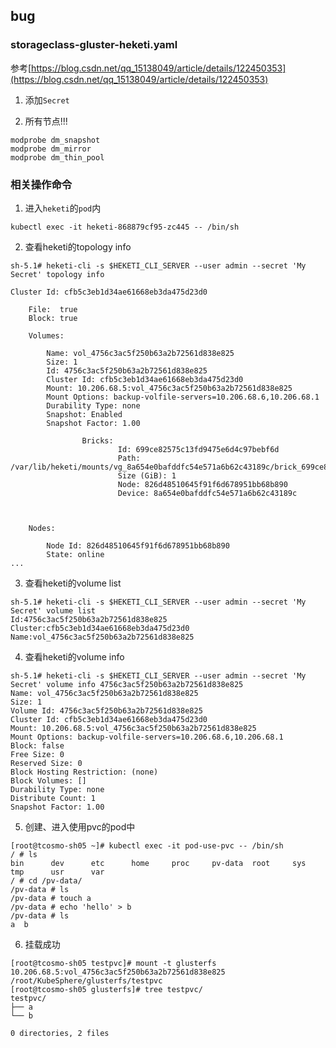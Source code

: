 ## bug

### storageclass-gluster-heketi.yaml

参考[https://blog.csdn.net/qq_15138049/article/details/122450353](https://blog.csdn.net/qq_15138049/article/details/122450353)

1. 添加`Secret`

2. 所有节点!!!

```shell
modprobe dm_snapshot
modprobe dm_mirror
modprobe dm_thin_pool
```

### 相关操作命令

1. 进入`heketi`的`pod`内
```shell
kubectl exec -it heketi-868879cf95-zc445 -- /bin/sh
```

2. 查看heketi的topology info
```shell
sh-5.1# heketi-cli -s $HEKETI_CLI_SERVER --user admin --secret 'My Secret' topology info

Cluster Id: cfb5c3eb1d34ae61668eb3da475d23d0

    File:  true
    Block: true

    Volumes:

        Name: vol_4756c3ac5f250b63a2b72561d838e825
        Size: 1
        Id: 4756c3ac5f250b63a2b72561d838e825
        Cluster Id: cfb5c3eb1d34ae61668eb3da475d23d0
        Mount: 10.206.68.5:vol_4756c3ac5f250b63a2b72561d838e825
        Mount Options: backup-volfile-servers=10.206.68.6,10.206.68.1
        Durability Type: none
        Snapshot: Enabled
        Snapshot Factor: 1.00

                Bricks:
                        Id: 699ce82575c13fd9475e6d4c97bebf6d
                        Path: /var/lib/heketi/mounts/vg_8a654e0bafddfc54e571a6b62c43189c/brick_699ce82575c13fd9475e6d4c97bebf6d/brick
                        Size (GiB): 1
                        Node: 826d48510645f91f6d678951bb68b890
                        Device: 8a654e0bafddfc54e571a6b62c43189c



    Nodes:

        Node Id: 826d48510645f91f6d678951bb68b890
        State: online
...
```

3. 查看heketi的volume list
```shell
sh-5.1# heketi-cli -s $HEKETI_CLI_SERVER --user admin --secret 'My Secret' volume list  
Id:4756c3ac5f250b63a2b72561d838e825    Cluster:cfb5c3eb1d34ae61668eb3da475d23d0    Name:vol_4756c3ac5f250b63a2b72561d838e825
```

4. 查看heketi的volume info
```shell
sh-5.1# heketi-cli -s $HEKETI_CLI_SERVER --user admin --secret 'My Secret' volume info 4756c3ac5f250b63a2b72561d838e825 
Name: vol_4756c3ac5f250b63a2b72561d838e825
Size: 1
Volume Id: 4756c3ac5f250b63a2b72561d838e825
Cluster Id: cfb5c3eb1d34ae61668eb3da475d23d0
Mount: 10.206.68.5:vol_4756c3ac5f250b63a2b72561d838e825
Mount Options: backup-volfile-servers=10.206.68.6,10.206.68.1
Block: false
Free Size: 0
Reserved Size: 0
Block Hosting Restriction: (none)
Block Volumes: []
Durability Type: none
Distribute Count: 1
Snapshot Factor: 1.00
```

5. 创建、进入使用pvc的pod中
```shell
[root@tcosmo-sh05 ~]# kubectl exec -it pod-use-pvc -- /bin/sh
/ # ls
bin      dev      etc      home     proc     pv-data  root     sys      tmp      usr      var
/ # cd /pv-data/
/pv-data # ls
/pv-data # touch a
/pv-data # echo 'hello' > b
/pv-data # ls
a  b
```

6. 挂载成功
```shell
[root@tcosmo-sh05 testpvc]# mount -t glusterfs 10.206.68.5:vol_4756c3ac5f250b63a2b72561d838e825 /root/KubeSphere/glusterfs/testpvc
[root@tcosmo-sh05 glusterfs]# tree testpvc/
testpvc/
├── a
└── b

0 directories, 2 files
```
